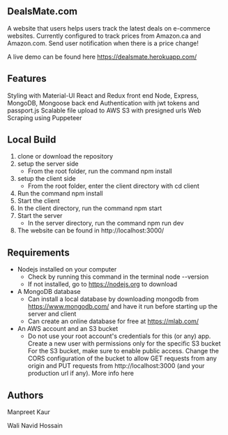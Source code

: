 ## DealsMate.com

A website that users helps users track the latest deals on e-commerce websites. Currently configured to track prices from Amazon.ca and Amazon.com. Send user notification when there is a price change!

A live demo can be found here
https://dealsmate.herokuapp.com/

## Features

Styling with Material-UI
React and Redux front end
Node, Express, MongoDB, Mongoose back end
Authentication with jwt tokens and passport.js
Scalable file upload to AWS S3 with presigned urls
Web Scraping using Puppeteer

## Local Build

1. clone or download the repository
2. setup the server side
   * From the root folder, run the command npm install
3. setup the client side
   * From the root folder, enter the client directory with cd client
4. Run the command npm install
5. Start the client
6. In the client directory, run the command npm start
7. Start the server
   * In the server directory, run the command npm run dev
8. The website can be found in http://localhost:3000/

## Requirements

* Nodejs installed on your computer
   * Check by running this command in the terminal node --version
   * If not installed, go to https://nodejs.org to download
* A MongoDB database
   * Can install a local database by downloading mongodb from https://www.mongodb.com/ and have it run before starting up the server and  client
   * Can create an online database for free at https://mlab.com/
* An AWS account and an S3 bucket
   * Do not use your root account's credentials for this (or any) app. Create a new user with permissions only for the specific S3            bucket For the S3 bucket, make sure to enable public access. Change the CORS configuration of the bucket to allow GET requests          from any origin and PUT requests from http://localhost:3000 (and your production url if any). More info here


## Authors

Manpreet Kaur

Wali Navid Hossain
